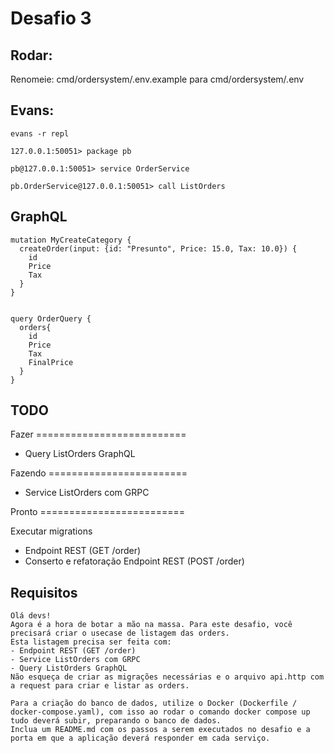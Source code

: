 # Desafio 3

## Rodar:
Renomeie: cmd/ordersystem/.env.example para cmd/ordersystem/.env 

## Evans:

```
evans -r repl

127.0.0.1:50051> package pb

pb@127.0.0.1:50051> service OrderService

pb.OrderService@127.0.0.1:50051> call ListOrders
```

## GraphQL

```
mutation MyCreateCategory {
  createOrder(input: {id: "Presunto", Price: 15.0, Tax: 10.0}) {
    id
    Price
    Tax
  }
}


query OrderQuery {
  orders{
    id
    Price
    Tax
    FinalPrice
  }
}
```



## TODO

Fazer ==========================

- Query ListOrders GraphQL

Fazendo ========================

- Service ListOrders com GRPC

Pronto =========================

Executar migrations
- Endpoint REST (GET /order)
- Conserto e refatoração Endpoint REST (POST /order)


## Requisitos

```
Olá devs!
Agora é a hora de botar a mão na massa. Para este desafio, você precisará criar o usecase de listagem das orders.
Esta listagem precisa ser feita com:
- Endpoint REST (GET /order)
- Service ListOrders com GRPC
- Query ListOrders GraphQL
Não esqueça de criar as migrações necessárias e o arquivo api.http com a request para criar e listar as orders.

Para a criação do banco de dados, utilize o Docker (Dockerfile / docker-compose.yaml), com isso ao rodar o comando docker compose up tudo deverá subir, preparando o banco de dados.
Inclua um README.md com os passos a serem executados no desafio e a porta em que a aplicação deverá responder em cada serviço.
```